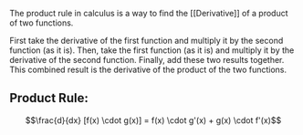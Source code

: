 The product rule in calculus is a way to find the [[Derivative]] of a product of two functions. 

First take the derivative of the first function and multiply it by the second function (as it is). Then, take the first function (as it is) and multiply it by the derivative of the second function. Finally, add these two results together. This combined result is the derivative of the product of the two functions.
## Product Rule:
$$\frac{d}{dx} [f(x) \cdot g(x)] = f(x) \cdot g'(x) + g(x) \cdot f'(x)$$